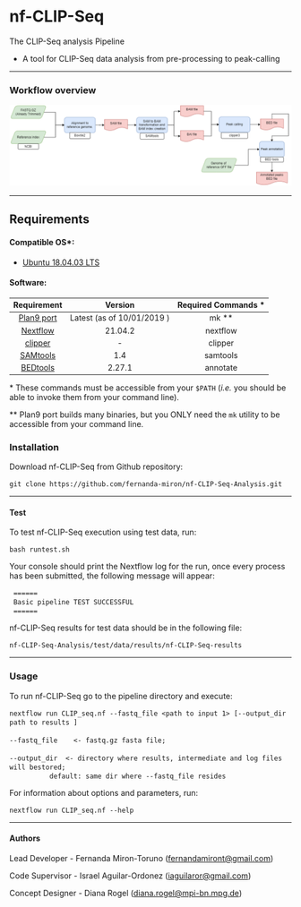 # nf-CLIP-Seq 

The CLIP-Seq analysis Pipeline

- A tool for CLIP-Seq data analysis from pre-processing to
peak-calling

---

### Workflow overview
![General Workflow](dev_notes/Workflow.png)

---
## Requirements
#### Compatible OS*:
* [Ubuntu 18.04.03 LTS](http://releases.ubuntu.com/18.04/)

#### Software:
| Requirement | Version  | Required Commands * |
|:---------:|:--------:|:-------------------:|
| [Plan9 port](https://github.com/9fans/plan9port) | Latest (as of 10/01/2019 ) | mk \** |
| [Nextflow](https://www.nextflow.io/) | 21.04.2 | nextflow |
| [clipper](https://github.com/YeoLab/clipper) | - | clipper |
| [SAMtools](http://samtools.sourceforge.net/) | 1.4 | samtools |
| [BEDtools](https://bedtools.readthedocs.io/en/latest/) | 2.27.1 | annotate |

\* These commands must be accessible from your `$PATH` (*i.e.* you should be able to invoke them from your command line).  

\** Plan9 port builds many binaries, but you ONLY need the `mk` utility to be accessible from your command line.

### Installation
Download nf-CLIP-Seq  from Github repository:  
```
git clone https://github.com/fernanda-miron/nf-CLIP-Seq-Analysis.git
```
---

#### Test
To test nf-CLIP-Seq execution using test data, run:
```
bash runtest.sh
```
   Your console should print the Nextflow log for the run, once every process has been submitted, the following message will appear:

```
 ======
 Basic pipeline TEST SUCCESSFUL
 ======

```

nf-CLIP-Seq results for test data should be in the following file:
```
nf-CLIP-Seq-Analysis/test/data/results/nf-CLIP-Seq-results
```
---

### Usage
To run nf-CLIP-Seq go to the pipeline directory and execute:
```
nextflow run CLIP_seq.nf --fastq_file <path to input 1> [--output_dir path to results ]

--fastq_file	<- fastq.gz fasta file;

--output_dir  <- directory where results, intermediate and log files will bestored;
	      default: same dir where --fastq_file resides

```

For information about options and parameters, run:
```
nextflow run CLIP_seq.nf --help
```
---

#### Authors
Lead Developer - Fernanda Miron-Toruno (fernandamiront@gmail.com)

Code Supervisor - Israel Aguilar-Ordonez (iaguilaror@gmail.com)

Concept Designer - Diana Rogel (diana.rogel@mpi-bn.mpg.de)

